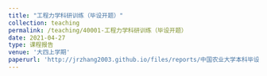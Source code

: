 ```yaml
---
title: "工程力学科研训练（毕设开题）"
collection: teaching
permalink: /teaching/40001-工程力学科研训练（毕设开题）
date: 2021-04-27
type: 课程报告
venue: '大四上学期'
paperurl: 'http://jrzhang2003.github.io/files/reports/中国农业大学本科毕设开题报告.pdf'
---
```

